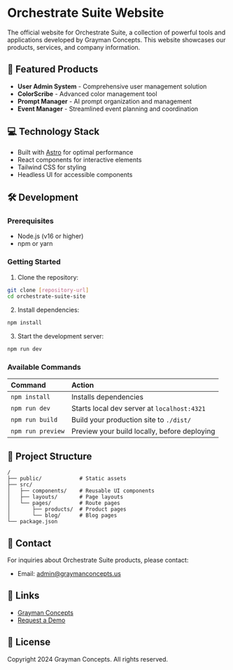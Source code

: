 # Orchestrate Suite Website

The official website for Orchestrate Suite, a collection of powerful tools and applications developed by Grayman Concepts. This website showcases our products, services, and company information.

## 🚀 Featured Products

- **User Admin System** - Comprehensive user management solution
- **ColorScribe** - Advanced color management tool
- **Prompt Manager** - AI prompt organization and management
- **Event Manager** - Streamlined event planning and coordination

## 💻 Technology Stack

- Built with [Astro](https://astro.build) for optimal performance
- React components for interactive elements
- Tailwind CSS for styling
- Headless UI for accessible components

## 🛠️ Development

### Prerequisites

- Node.js (v16 or higher)
- npm or yarn

### Getting Started

1. Clone the repository:
```bash
git clone [repository-url]
cd orchestrate-suite-site
```

2. Install dependencies:
```bash
npm install
```

3. Start the development server:
```bash
npm run dev
```

### Available Commands

| Command                   | Action                                           |
| :------------------------ | :----------------------------------------------- |
| `npm install`             | Installs dependencies                            |
| `npm run dev`             | Starts local dev server at `localhost:4321`      |
| `npm run build`           | Build your production site to `./dist/`          |
| `npm run preview`         | Preview your build locally, before deploying     |

## 📁 Project Structure

```text
/
├── public/            # Static assets
├── src/
│   ├── components/    # Reusable UI components
│   ├── layouts/       # Page layouts
│   └── pages/         # Route pages
│       ├── products/  # Product pages
│       └── blog/      # Blog pages
└── package.json
```

## 📧 Contact

For inquiries about Orchestrate Suite products, please contact:
- Email: admin@graymanconcepts.us

## 🔗 Links

- [Grayman Concepts](https://graymanconcepts.us/)
- [Request a Demo](/demo)

## 📝 License

Copyright 2024 Grayman Concepts. All rights reserved.
